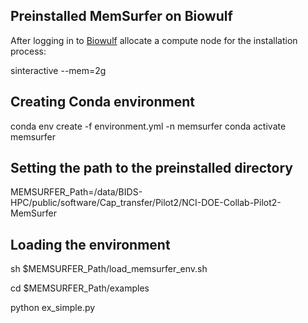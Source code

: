 ## Preinstalled MemSurfer on Biowulf

After logging in to [Biowulf](https://hpc.nih.gov/docs/connect.html) allocate a compute node for the installation process:

sinteractive --mem=2g

## Creating Conda environment
conda env create -f environment.yml -n memsurfer
conda activate memsurfer

## Setting the path to the preinstalled directory

MEMSURFER_Path=/data/BIDS-HPC/public/software/Cap_transfer/Pilot2/NCI-DOE-Collab-Pilot2-MemSurfer

## Loading the environment
sh $MEMSURFER_Path/load_memsurfer_env.sh

cd $MEMSURFER_Path/examples

python ex_simple.py
